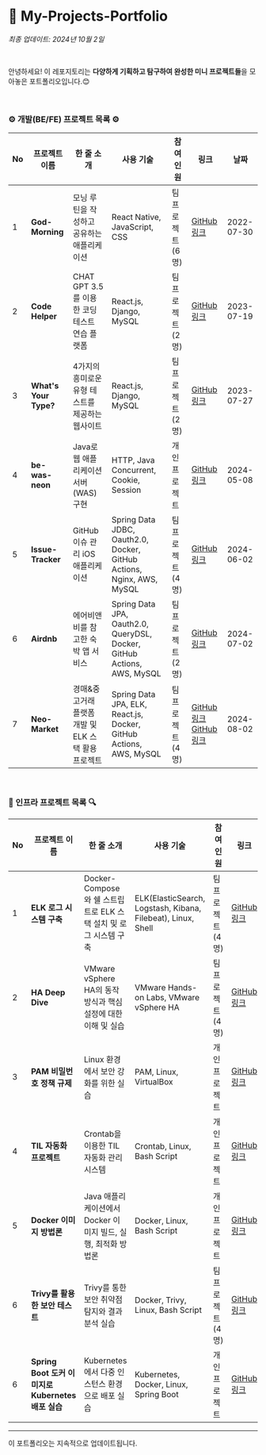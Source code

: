 # 🌱 My-Projects-Portfolio

_최종 업데이트: 2024년 10월 2일_

<br>

안녕하세요! 이 레포지토리는 **다양하게 기획하고 탐구하여 완성한 미니 프로젝트들**을 모아놓은 포트폴리오입니다.😊

<br>

### **⚙️ 개발(BE/FE) 프로젝트 목록 ⚙️**

| No  | 프로젝트 이름         | 한 줄 소개                                          | 사용 기술                                                               | 참여<br> 인원         | 링크                                                                                                                | 날짜       |
| --- | --------------------- | --------------------------------------------------- | ----------------------------------------------------------------------- | --------------------- | ------------------------------------------------------------------------------------------------------------------- | ---------- |
| 1   | **God-Morning**       | 모닝 루틴을 작성하고 공유하는 애플리케이션          | React Native, JavaScript, CSS                                           | 팀<br> 프로젝트 (6명) | [GitHub 링크](https://github.com/lotuxsoo/god-morning)                                                              | 2022-07-30 |
| 2   | **Code Helper**       | CHAT GPT 3.5를 이용한 코딩 테스트 연습 플랫폼       | React.js, Django, MySQL                                                 | 팀<br> 프로젝트 (2명) | [GitHub 링크](https://github.com/lotuxsoo/madcamp-week3)                                                            | 2023-07-19 |
| 3   | **What's Your Type?** | 4가지의 흥미로운 유형 테스트를 제공하는 웹사이트    | React.js, Django, MySQL                                                 | 팀<br> 프로젝트 (2명) | [GitHub 링크](https://github.com/lotuxsoo/madcamp-week4)                                                            | 2023-07-27 |
| 4   | **be-was-neon**       | Java로 웹 애플리케이션 서버(WAS) 구현               | HTTP, Java Concurrent, Cookie, Session                                  | 개인<br> 프로젝트     | [GitHub 링크](https://github.com/lotuxsoo/be-was-neon)                                                              | 2024-05-08 |
| 5   | **Issue-Tracker**     | GitHub 이슈 관리 iOS 애플리케이션                   | Spring Data JDBC, Oauth2.0, Docker, GitHub Actions, Nginx, AWS, MySQL   | 팀<br> 프로젝트 (4명) | [GitHub 링크](https://github.com/lotuxsoo/issue-tracker)                                                            | 2024-06-02 |
| 6   | **Airdnb**            | 에어비앤비를 참고한 숙박 앱 서비스                  | Spring Data JPA, Oauth2.0, QueryDSL, Docker, GitHub Actions, AWS, MySQL | 팀<br> 프로젝트 (2명) | [GitHub 링크](https://github.com/lotuxsoo/be-airdnb)                                                                | 2024-07-02 |
| 7   | **Neo-Market**        | 경매&중고거래 플랫폼 개발 및 ELK 스택 활용 프로젝트 | Spring Data JPA, ELK, React.js, Docker, GitHub Actions, AWS, MySQL      | 팀<br> 프로젝트 (4명) | [GitHub 링크](https://github.com/Neo-Market/BE-NeoMarket) [GitHub 링크](https://github.com/Neo-Market/FE-NeoMarket) | 2024-08-02 |

<br>

### **🔎 인프라 프로젝트 목록 🔍**

| No  | 프로젝트 이름                                      | 한 줄 소개                                                       | 사용 기술                                                    | 참여<br> 인원         | 링크                                                                           | 날짜       |
| --- | -------------------------------------------------- | ---------------------------------------------------------------- | ------------------------------------------------------------ | --------------------- | ------------------------------------------------------------------------------ | ---------- |
| 1   | **ELK 로그 시스템 구축**                           | Docker-Compose와 쉘 스트립트로 ELK 스택 설치 및 로그 시스템 구축 | ELK(ElasticSearch, Logstash, Kibana, Filebeat), Linux, Shell | 팀<br> 프로젝트 (4명) | [GitHub 링크](https://github.com/lotuxsoo/FISA3-ELK-Pipeline)                  | 2024-07-19 |
| 2   | **HA Deep Dive**                                   | VMware vSphere HA의 동작 방식과 핵심 설정에 대한 이해 및 실습    | VMware Hands-on Labs, VMware vSphere HA                      | 팀<br> 프로젝트 (4명) | [GitHub 링크](https://github.com/lotuxsoo/FISA3-vSphere-HA)                    | 2024-09-03 |
| 3   | **PAM 비밀번호 정책 규제**                         | Linux 환경에서 보안 강화를 위한 실습                             | PAM, Linux, VirtualBox                                       | 개인<br> 프로젝트     | [GitHub 링크](https://github.com/lotuxsoo/Woori-FISA/tree/main/Linux-PAM)      | 2024-09-19 |
| 4   | **TIL 자동화 프로젝트**                            | Crontab을 이용한 TIL 자동화 관리 시스템                          | Crontab, Linux, Bash Script                                  | 개인<br> 프로젝트     | [GitHub 링크](https://github.com/lotuxsoo/Woori-FISA/tree/main/Crontab-TIL)    | 2024-09-23 |
| 5   | **Docker 이미지 방법론**                           | Java 애플리케이션에서 Docker 이미지 빌드, 실행, 최적화 방법론    | Docker, Linux, Bash Script                                   | 개인<br> 프로젝트     | [GitHub 링크](https://github.com/lotuxsoo/Woori-FISA/tree/main/Docker-Guide)   | 2024-09-24 |
| 6   | **Trivy를 활용한 보안 테스트**                     | Trivy를 통한 보안 취약점 탐지와 결과 분석 실습                   | Docker, Trivy, Linux, Bash Script                            | 팀<br> 프로젝트 (4명) | [GitHub 링크](https://github.com/lotuxsoo/Woori-FISA/tree/main/Trivy-Analysis) | 2024-09-25 |
| 6   | **Spring Boot 도커 이미지로 Kubernetes 배포 실습** | Kubernetes에서 다중 인스턴스 환경으로 배포 실습                  | Kubernetes, Docker, Linux, Spring Boot                       | 개인<br> 프로젝트     | [GitHub 링크](https://github.com/lotuxsoo/Woori-FISA/tree/main/K8S-Deployment) | 2024-10-02 |

---

이 포트폴리오는 지속적으로 업데이트됩니다.
